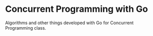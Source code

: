 # Concurrent Programming with Go

Algorithms and other things developed with Go for Concurrent Programming class.
